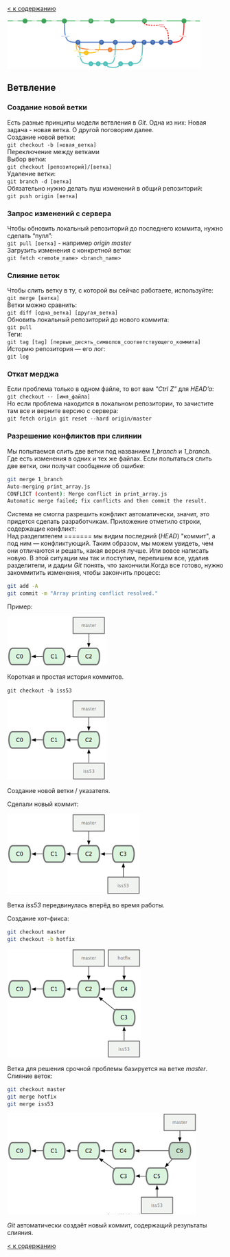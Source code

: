 [< к содержанию](./readme.md)

<img src="./assets/branching-logo.png" width="450">

## Ветвление

### Создание новой ветки
Есть разные принципы модели ветвления в *Git*. Одна из них: Новая задача - новая ветка. О другой поговорим далее.  
Создание новой ветки:  
`git checkout -b [новая_ветка]`  
Переключение между ветками  
Выбор ветки:  
`git checkout [репозиторий]/[ветка]`  
Удаление ветки:  
`git branch -d [ветка]`  
Обязательно нужно делать пуш изменений в общий репозиторий:  
`git push origin [ветка]`

### Запрос изменений с сервера
Чтобы обновить локальный репозиторий до последнего коммита, нужно сделать “пулл”:  
`git pull [ветка]` - например *origin master*  
Загрузить изменения с конкретной ветки:  
`git fetch <remote_name> <branch_name>`  

### Слияние веток
Чтобы слить ветку в ту, с которой вы сейчас работаете, используйте:  
`git merge [ветка]`  
Ветки можно сравнить:  
`git diff [одна_ветка] [другая_ветка]`  
Обновить локальный репозиторий до нового коммита:  
`git pull`  
Теги:  
`git tag [tag] [первые_десять_символов_соответствующего_коммита]`  
Историю репозитория — его лог:  
`git log`  

### Откат мерджа
Если проблема только в одном файле, то вот вам *"Ctrl Z"* для *HEAD’a*:  
`git checkout -- [имя_файла]`  
Но если проблема находится в локальном репозитории, то зачистите там все и верните версию с сервера:  
`git fetch origin git reset --hard origin/master`  

### Разрешение конфликтов при слиянии
Мы попытаемся слить две ветки под названием *1_branch* и *1_branch*.  
Где есть изменения в одних и тех же файлах. Если попытаться слить две ветки, они получат сообщение об ошибке:  
```bash
git merge 1_branch
Auto-merging print_array.js
CONFLICT (content): Merge conflict in print_array.js
Automatic merge failed; fix conflicts and then commit the result.
```  
Система не смогла разрешить конфликт автоматически, значит, это придется сделать разработчикам. Приложение отметило строки, содержащие конфликт:  
Над разделителем ======= мы видим последний (*HEAD*) "коммит", а под ним — конфликтующий. Таким образом, мы можем увидеть, чем они отличаются и решать, какая версия лучше. Или вовсе написать новую. В этой ситуации мы так и поступим, перепишем все, удалив разделители, и дадим *Git* понять, что закончили.Когда все готово, нужно закоммитить изменения, чтобы закончить процесс:  
```bash
git add -A
git commit -m "Array printing conflict resolved."
```
Пример:  

![branching_p1](./assets/branching_p1.png)
 
Короткая и простая история коммитов.

`git checkout -b iss53`

![branching_p2](./assets/branching_p2.png)

Создание новой ветки / указателя.

Сделали новый коммит:

![branching_p3](./assets/branching_p3.png)

Ветка *iss53* передвинулась вперёд во время работы.

Создание хот-фикса:  
```bash
git checkout master
git checkout -b hotfix
```
![branching_p4](./assets/branching_p4.png)

Ветка для решения срочной проблемы базируется на ветке *master*.  
Слияние веток:
```bash
git checkout master
git merge hotfix
git merge iss53
```
![branching_p5](./assets/branching_p5.png)

*Git* автоматически создаёт новый коммит, содержащий результаты слияния.

[< к содержанию](./readme.md)
